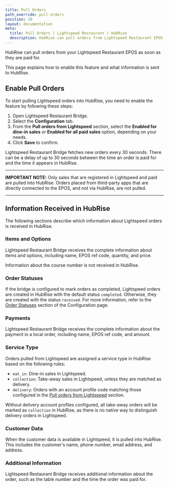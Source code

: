 ```yaml
---
title: Pull Orders
path_override: pull-orders
position: 10
layout: documentation
meta:
  title: Pull Orders | Lightspeed Restaurant | HubRise
  description: HubRise can pull orders from Lightspeed Restaurant EPOS. Find out the technical details of how local orders are received, which fields are passed and which are not.
---
```


HubRise can pull orders from your Lightspeed Restaurant EPOS as soon as they are paid for.

This page explains how to enable this feature and what information is sent to HubRise.

## Enable Pull Orders

To start pulling Lightspeed orders into HubRise, you need to enable the feature by following these steps:

1. Open Lightspeed Restaurant Bridge.
1. Select the **Configuration** tab.
1. From the **Pull orders from Lightspeed** section, select the **Enabled for dine-in sales** or **Enabled for all paid sales** option, depending on your needs.
1. Click **Save** to confirm.

Lightspeed Restaurant Bridge fetches new orders every 30 seconds. There can be a delay of up to 30 seconds between the time an order is paid for and the time it appears in HubRise.

---

**IMPORTANT NOTE:** Only sales that are registered in Lightspeed and paid are pulled into HubRise. Orders placed from third-party apps that are directly connected to the EPOS, and not via HubRise, are not pulled.

---

## Information Received in HubRise

The following sections describe which information about Lightspeed orders is received in HubRise.

### Items and Options

Lightspeed Restaurant Bridge receives the complete information about items and options, including name, EPOS ref code, quantity, and price.

Information about the course number is not received in HubRise.

### Order Statuses

If the bridge is configured to mark orders as completed, Lightspeed orders are created in HubRise with the default status `completed`. Otherwise, they are created with the status `received`. For more information, refer to the [Order Statuses](/apps/lightspeed-restaurant/configuration#order-statuses) section of the Configuration page.

### Payments

Lightspeed Restaurant Bridge receives the complete information about the payment in a local order, including name, EPOS ref code, and amount.

### Service Type

Orders pulled from Lightspeed are assigned a service type in HubRise based on the following rules:

- `eat_in`: Dine-in sales in Lightspeed.
- `collection`: Take-away sales in Lightspeed, unless they are matched as delivery.
- `delivery`: Orders with an account profile code matching those configured in the [Pull orders from Lightspeed](/apps/lightspeed-restaurant/configuration#pull-orders-from-lightspeed) section.

Without delivery account profiles configured, all take-away orders will be marked as `collection` in HubRise, as there is no native way to distinguish delivery orders in Lightspeed.

### Customer Data

When the customer data is available in Lightspeed, it is pulled into HubRise. This includes the customer's name, phone number, email address, and address.

### Additional Information

Lightspeed Restaurant Bridge receives additional information about the order, such as the table number and the time the order was paid for.
